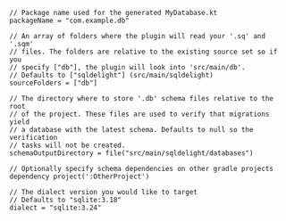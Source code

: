    // Package name used for the generated MyDatabase.kt
    packageName = "com.example.db"

    // An array of folders where the plugin will read your '.sq' and '.sqm' 
    // files. The folders are relative to the existing source set so if you
    // specify ["db"], the plugin will look into 'src/main/db'. 
    // Defaults to ["sqldelight"] (src/main/sqldelight)
    sourceFolders = ["db"]

    // The directory where to store '.db' schema files relative to the root 
    // of the project. These files are used to verify that migrations yield 
    // a database with the latest schema. Defaults to null so the verification 
    // tasks will not be created.
    schemaOutputDirectory = file("src/main/sqldelight/databases")

    // Optionally specify schema dependencies on other gradle projects
    dependency project(':OtherProject')

    // The dialect version you would like to target
    // Defaults to "sqlite:3.18"
    dialect = "sqlite:3.24"